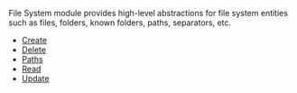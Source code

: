 File System module provides high-level abstractions for file system entities 
such as files, folders, known folders, paths, separators, etc.

<snippet id='fs-create-require'/>

* [Create](#create)
* [Delete](#delete)
* [Paths](#paths)
* [Read](#read)
* [Update](#update)
